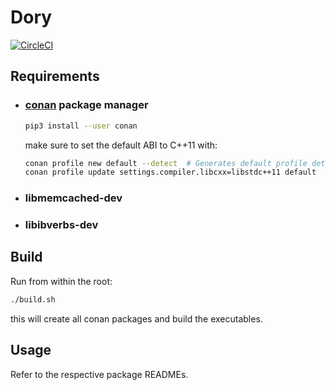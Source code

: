 # Dory

[![CircleCI](https://circleci.com/gh/kristianmitk/dory/tree/master.svg?style=svg&circle-token=8aee442f89261c33ece50901b09ef414a085ca9f)](https://circleci.com/gh/kristianmitk/dory/tree/master)

## Requirements

- ### [conan](https://conan.io/) package manager
    ```sh 
    pip3 install --user conan
    ```

    make sure to set the default ABI to C++11 with:

    ```sh
    conan profile new default --detect  # Generates default profile detecting GCC and sets old ABI
    conan profile update settings.compiler.libcxx=libstdc++11 default  # Sets libcxx to C++11 ABI
    ```

- ### libmemcached-dev
- ### libibverbs-dev



## Build

Run from within the root:

```sh
./build.sh
```

this will create all conan packages and build the executables.

## Usage

Refer to the respective package READMEs.
